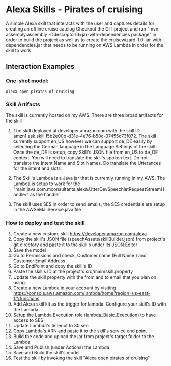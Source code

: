 # Alexa Skills - Pirates of cruising
A simple Alexa skill that interacts with the user and captures details for creating an offline cruise catelog
Checkout the GIT project and run "mvn assembly:assembly -DdescriptorId=jar-with-dependencies package" in  order to 
build the project as well as to create the cruisewizard-1.0-jar-with-dependencies.jar that needs to be running on
AWS Lambda in order for the skill to work
 
## Interaction Examples

### One-shot model:
    Alexa open pirates of cruising
 
### Skill Artifacts
The skill is currently hosted on my AWS. There are three broad artifacts for the skill
1. The skill deployed at developer.amazon.com with the skill ID amzn1.ask.skill.15b2e00b-d31e-4e76-b58c-07455c73f072. 
The skill currently support en_US however we can support de_DE easily by selecting the German language in the 
Language Settings of the skill. Once the de_DE is setup, copy Skill's JSON file from en_US to de_DE context. You will 
need to translate the skill's spoken text. Do not translate the Intent Name and Slot Names. Do translate the 
Utterances for the intent and slots

2. The Skill's Lambda is a Java jar that is currently running in my AWS. The Lambda is setup to work for the 
"main.java.com.mconsultants.alexa.UtterDevSpeechletRequestStreamHandler" as the handler

3. The skill uses SES in order to send emails, the SES credentials are setup in the AWSeMailService.java file

### How to deploy and test the skill
1. Create a new custom, skill https://developer.amazon.com/alexa 
2. Copy the skill's JSON file (speechAssets/skillBuilder.json) from project's git directory and paste it to the skill's under its
JSON Editor
3. Save the model
4. Go to Permissions and check, Customer name (Full Name ) and Customer Email Address
5. Go to EndPoint and copy the skill's ID
6. Paste the skill's ID at the project's src/main/skill.property
7. Update the skill property with the from and to email that you plan on using
8. Create a new Lambda in your account by visiting https://console.aws.amazon.com/lambda/home?region=us-east-1#/functions
9. Add Alexa skill kit as the trigger for lambda. Configure your skill's ID with the Lambda
10. Setup the Lambda Execution role (lambda_Basic_Execution) to have access to SES
11. Update Lambda's timeout to 30 sec
12. Copy Lambda's ARN and paste it to the skill's service end point
13. Build the code and upload the jar from project's target folder to the Lambda
14. Save and Publish (under Actions) the Lambda
15. Save and Build the skill's model 
16. Test the skill by invoking the skill "Alexa open pirates of cruising"
